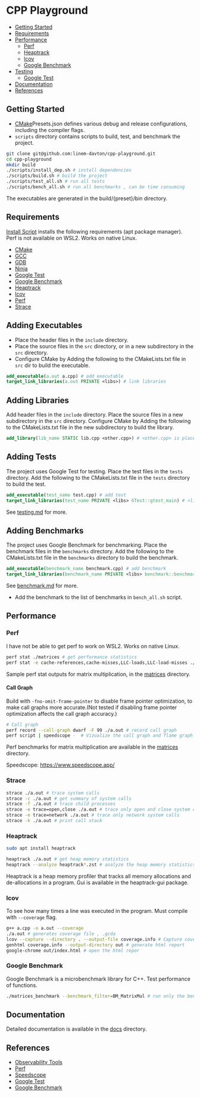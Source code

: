 # CPP Playground

- [Getting Started](#getting-started)
- [Requirements](#requirements)
- [Performance](#performance)
  - [Perf](#perf)
  - [Heaptrack](#heaptrack)
  - [lcov](#lcov)
  - [Google Benchmark](#google-benchmark)
- [Testing](#testing)
  - [Google Test](#google-test)
- [Documentation](#documentation)
- [References](#references)

## Getting Started

- [CMake](docs/CMake.md)Presets.json defines various debug and release configurations, including the compiler flags.
- `scripts` directory contains scripts to build, test, and benchmark the project.

```BASH
git clone git@github.com:linem-davton/cpp-playground.git
cd cpp-playground
mkdir build
./scripts/install_dep.sh # install dependencies
./scripts/build.sh # build the project
./scripts/test_all.sh # run all tests
./scripts/bench_all.sh # run all benchmarks , can be time consuming

```

The executables are generated in the build/{preset}/bin directory.

## Requirements

[Install Script](install_dep.sh) installs the following requirements (apt package manager).
Perf is not available on WSL2. Works on native Linux.

- [CMake](https://cmake.org/)
- [GCC](https://gcc.gnu.org/)
- [GDB](https://www.gnu.org/software/gdb/)
- [Ninja](https://ninja-build.org/)
- [Google Test](https://google.github.io/googletest/)
- [Google Benchmark](https://github.com/google/benchmark)
- [Heaptrack](https://github.com/KDE/heaptrack)
- [lcov](http://ltp.sourceforge.net/coverage/lcov.php)
- [Perf](https://docs.kernel.org/arch/arm64/perf.html#perf)
- [Strace](https://man7.org/linux/man-pages/man1/strace.1.html)

## Adding Executables

- Place the header files in the `include` directory.
- Place the source files in the `src` directory, or in a new subdirectory in the `src` directory.
- Configure CMake by Adding the following to the CMakeLists.txt file in `src` dir to build the executable.

```cmake
add_executable(a.out a.cpp) # add executable
target_link_libraries(a.out PRIVATE <libs>) # link libraries
```

## Adding Libraries

Add header files in the `include` directory.
Place the source files in a new subdirectory in the `src` directory.
Configure CMake by Adding the following to the CMakeLists.txt file in the new subdirectory to build the library.

```CMake
add_library(lib_name STATIC lib.cpp <other.cpp>) # <other.cpp> is placeholder for other source files
```

## Adding Tests

The project uses Google Test for testing. Place the test files in the `tests` directory.
Add the following to the CMakeLists.txt file in the `tests` directory to build the test.

```CMake
add_executable(test_name test.cpp) # add test
target_link_libraries(test_name PRIVATE <libs> GTest::gtest_main) # <libs> is place holder for other libs
```

See [testing.md](docs/testing.md) for more.

## Adding Benchmarks

The project uses Google Benchmark for benchmarking. Place the benchmark files in the `benchmarks` directory.
Add the following to the CMakeLists.txt file in the `benchmarks` directory to build the benchmark.

```CMake
add_executable(benchmark_name benchmark.cpp) # add benchmark
target_link_libraries(benchmark_name PRIVATE <libs> benchmark::benchmark) # <libs> is place holder for other libs
```

See [benchmark.md](benchmarks/benchmark.md) for more.

- Add the benchmark to the list of benchmarks in `bench_all.sh` script.

## Performance

### Perf

I have not be able to get perf to work on WSL2. Works on native Linux.

```BASH
perf stat ./matrices # get performance statistics
perf stat -e cache-references,cache-misses,LLC-loads,LLC-load-misses ./matrices # get cache statistics
```

Sample perf stat outputs for matrix multiplication, in the [matrices](docs/matrices.md) directory.

#### Call Graph

Build with `-fno-omit-frame-pointer` to disable frame pointer optimization, to make call graphs more accurate.(Not tested if disabling frame pointer optimization affects the call graph accuracy.)

```BASH
# Call graph
perf record --call-graph dwarf -F 99 ./a.out # record call graph
perf script | speedscope -  # Vizualize the call graph and flame graph
```

Perf benchmarks for matrix multiplication are available in the [matrices](docs/matrices.md) directory.

Speedscope: https://www.speedscope.app/

### Strace

```BASH
strace ./a.out # trace system calls
strace -c ./a.out # get summary of system calls
strace -f ./a.out # trace child processes
strace -e trace=open,close ./a.out # trace only open and close system calls
strace -e trace=network ./a.out # trace only network system calls
strace -k ./a.out # print call stack
```

### Heaptrack

```BASH
sudo apt install heaptrack
```

```BASH
heaptrack ./a.out # get heap memory statistics
heaptrack --analyze heaptrack*.zst # analyze the heap memory statistics
```

Heaptrack is a heap memory profiler that tracks all memory allocations and de-allocations in a program. Gui is available in the heaptrack-gui package.

### lcov

To see how many times a line was executed in the program.
Must compile with `--coverage` flag.

```BASH
g++ a.cpp -o a.out --coverage
./a.out # generates coverage file , .gcda
lcov --capture --directory . --output-file coverage.info # Capture coverage data from curr and sub dirs
genhtml coverage.info --output-directory out # generate html report
google-chrome out/index.html # open the html repor
```

### Google Benchmark

Google Benchmark is a microbenchmark library for C++. Test performance of functions.

```BASH
./matrices_benchmark --benchmark_filter=BM_MatrixMul # run only the benchmark with the name BM_MatrixMul
```

## Documentation

Detailed documentation is available in the [docs](docs) directory.

## References

- [Observability Tools](https://www.youtube.com/watch?v=C9vmS5xV23A)
- [Perf](https://www.brendangregg.com/perf.html)
- [Speedscope](https://www.npmjs.com/package/speedscope/v/0.7.0)
- [Google Test](https://google.github.io/googletest/)
- [Google Benchmark](https://github.com/google/benchmark)
